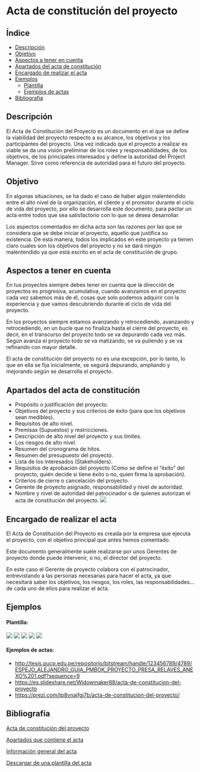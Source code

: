 
# Acta de constitución del proyecto

## Índice
* [Descripción](#Descripción)
* [Objetivo](#Objetivo)
* [Aspectos a tener en cuenta](#Aspectos-a-tener-en-cuenta)
* [Apartados del acta de constitución](#Apartados-del-acta-de-constitución)
* [Encargado de realizar el acta](#Encargado-de-realizar-el-acta)
* [Ejemplos](#Ejemplos0)
    * [Plantilla](#Plantilla)
    * [Ejemplos de actas](#Ejemplos-de-actas)
* [Bibliografía](#Bibliografía)
## Descripción
El Acta de Constitución del Proyecto es un documento en el que se define la viabilidad del proyecto respecto a su alcance, los objetivos y los participantes del proyecto. Una vez indicado que el proyecto a realizar es viable se da una visión preliminar de los roles y responsabilidades, de los objetivos, de los principales interesados y define la autoridad del Project Manager. Sirve como referencia de autoridad para el futuro del proyecto.
## Objetivo
En algunas situaciones, se ha dado el caso de haber algún malentendido entre el alto nivel de la organización, el cliente y el promotor durante el ciclo de vida del proyecto, por ello se desarrolla este documento, para pactar un acta entre todos que sea satisfactorio con lo que se desea desarrollar.

Los aspectos comentados en dicha acta son las razones por las que se considera que se debe iniciar el proyecto, aquello que justifica su existencia. De esta manera, todos los implicados en este proyecto ya tienen claro cuales son los objetivos del proyecto y no se dará ningún malentendido ya que está escrito en el acta de constitución de grupo.

## Aspectos a tener en cuenta
En tus proyectos siempre debes tener en cuenta que la dirección de proyectos es progresiva, acumulativa, cuando avanzamos en el proyecto cada vez sabemos más de él, cosas que solo podemos adquirir con la experiencia y que vamos descubriendo durante el ciclo de vida del proyecto.

En los proyectos siempre estamos avanzando y retrocediendo, avanzando y retrocediendo, en un bucle que no finaliza hasta el cierre del proyecto, es decir, en el transcurso del proyecto todo se va depurando cada vez más. Según avanza el proyecto todo se va matizando, se va puliendo y se va refinando con mayor detalle.

El acta de constitución del proyecto no es una excepción, por lo tanto, lo que en ella se fija inicialmente, se seguirá depurando, ampliando y mejorando según se desarrolla el proyecto.

## Apartados del acta de constitución
* Propósito o justificación del proyecto.
* Objetivos del proyecto y sus criterios de éxito (para que los objetivos sean medibles).
* Requisitos de alto nivel.
* Premisas (Supuestos) y restricciones.
* Descripción de alto nivel del proyecto y sus límites.
* Los riesgos de alto nivel.
* Resumen del cronograma de hitos.
* Resumen del presupuesto del proyecto.
* Lista de los interesados (Stakeholders).
* Requisitos de aprobación del proyecto (Como se define el “éxito” del proyecto, quién decide si tiene éxito o no, quien firma la aprobación).
* Criterios de cierre o cancelación del proyecto.
* Gerente de proyecto asignado, responsabilidad y nivel de autoridad.
* Nombre y nivel de autoridad del patrocinador o de quienes autorizan el acta de constitución del proyecto.
![](https://i.imgur.com/Ev6qXxu.png)


## Encargado de realizar el acta
El Acta de Constitución del Proyecto es creada por la empresa que ejecuta el proyecto, con el objetivo principal que antes hemos comentado.

Este documento generalmente suele realizarse por unos Gerentes de proyecto donde puede intervenir, o no, el director del proyecto.

En este caso el Gerente de proyecto colabora con el patrocinador, entrevistando a las personas necesarias para hacer el acta, ya que necesitará saber los objetivos, los riesgos, los roles, las responsabilidades... de cada uno de ellos para realizar el acta.

## Ejemplos
#### Plantilla: 
![](https://i.imgur.com/VUdZ0UK.png)
![](https://i.imgur.com/ULPmE7S.png)
![](https://i.imgur.com/qINSoNN.png)
![](https://i.imgur.com/tb5u5xh.png)
![](https://i.imgur.com/Q9JKk7N.png)
#### Ejemplos de actas:
* http://tesis.pucp.edu.pe/repositorio/bitstream/handle/123456789/4789/ESPEJO_ALEJANDRO_GUIA_PMBOK_PROYECTO_PRESA_RELAVES_ANEXO%201.pdf?sequence=9
* https://es.slideshare.net/Widowmaker88/acta-de-constitucion-del-proyecto
* https://prezi.com/tp8vnajfgj7b/acta-de-constitucion-del-proyecto/

## Bibliografía
[Acta de constitución del proyecto](http://gestion-de-proyectos.gedpro.com/home/objetos/acta-de-constitucion-del-proyecto)

[Apartados que contiene el acta](http://www.pmoinformatica.com/2015/09/que-es-acta-de-proyecto.html)

[Información general del acta](https://uv-mdap.com/blog/como-hacer-una-acta-de-constitucion/)

[Descargar de una plantilla del acta](https://sites.google.com/site/oficinaproyectosinformatica/home/archivo/PMOInformatica%20Plantilla%20Acta%20de%20Proyecto.doc?attredirects=0&d=1)

